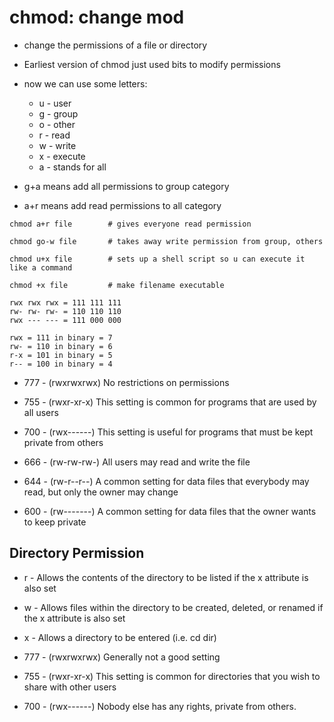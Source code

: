 # chmod: change mod

- change the permissions of a file or directory

- Earliest version of chmod just used bits to modify permissions

- now we can use some letters:
  - u - user
  - g - group
  - o - other
  - r - read
  - w - write
  - x - execute
  - a - stands for all

- g+a means add all permissions to group category

- a+r means add read permissions to all category

```shell
chmod a+r file        # gives everyone read permission

chmod go-w file       # takes away write permission from group, others

chmod u+x file        # sets up a shell script so u can execute it like a command

chmod +x file         # make filename executable
```


```shell
rwx rwx rwx = 111 111 111
rw- rw- rw- = 110 110 110
rwx --- --- = 111 000 000

rwx = 111 in binary = 7
rw- = 110 in binary = 6
r-x = 101 in binary = 5
r-- = 100 in binary = 4
```

- 777 - (rwxrwxrwx) No restrictions on permissions

- 755 - (rwxr-xr-x) This setting is common for programs that are used by all users

- 700 - (rwx------) This setting is useful for programs that must be kept private from others

- 666 - (rw-rw-rw-) All users may read and write the file

- 644 - (rw-r--r--) A common setting for data files that everybody may read, but only the owner may change

- 600 - (rw-------) A common setting for data files that the owner wants to keep private

## Directory Permission

- r - Allows the contents of the directory to be listed if the x attribute is also set
- w - Allows files within the directory to be created, deleted, or renamed if the x attribute is also set
- x - Allows a directory to be entered (i.e. cd dir)

- 777 - (rwxrwxrwx) Generally not a good setting

- 755 - (rwxr-xr-x) This setting is common for directories that you wish to share with other users

- 700 - (rwx------) Nobody else has any rights, private from others.


